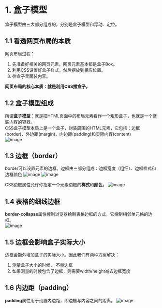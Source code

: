 # 1. 盒子模型
盒子模型由三大部分组成的，分别是盒子模型和浮动、定位。
## 1.1 看透网页布局的本质
网页布局过程：
1. 先准备好相关的网页元素，网页元素基本都是盒子Box。
2. 利用CSS设置好盒子样式，然后摆放到相应位置。
3. 往盒子里面装内容。

**网页布局的核心本质：就是利用CSS摆盒子。**

## 1.2 盒子模型组成
所谓**盒子模型**：就是把HTML页面中的布局元素看作一个矩形盒子，也就是一个盛装内容的容器。  
CSS盒子模型本质上是一个盒子，封装周围的HTML元素，它包括：边框(border)、外边距(margin)、内边距(padding)和实际内容(content)  
![image](https://github.com/Happy-jianghui/Frontend-Learning/assets/98568967/d6489ceb-d0da-44ce-ada4-ec06ea873c9a)  

## 1.3 边框（border）
border可以设置元素的边框。边框由三部分组成：边框宽度（粗细）、边框样式和边框颜色
![image](https://github.com/Happy-jianghui/Frontend-Learning/assets/98568967/e01b6e1c-346f-469c-a40a-f385ae0f3d16)
![image](https://github.com/Happy-jianghui/Frontend-Learning/assets/98568967/f0f512a3-cfc6-4aad-bc35-52dd49a5d460)

CSS边框属性允许你指定一个元素边框的**样式**和**颜色**。
![image](https://github.com/Happy-jianghui/Frontend-Learning/assets/98568967/63aa7d0c-20cd-4815-949a-d625fbfb227c)

 ## 1.4 表格的细线边框
 **border-collapse**属性控制浏览器绘制表格边框的方式。它控制相邻单元格的边框。  
 ![image](https://github.com/Happy-jianghui/Frontend-Learning/assets/98568967/54ee18f2-17d4-41b0-94ad-72a41740423f)

## 1.5 边框会影响盒子实际大小 
边框会额外增加盒子的实际大小。因此我们有两种方案解决：
1. 测量盒子大小的时候， 不量边框
2. 如果测量的时候包含了边框，则需要width/height减去边框宽度


## 1.6  内边距（padding）
**padding**属性用于设置内边距，即边框与内容之间的距离。
![image](https://github.com/Happy-jianghui/Frontend-Learning/assets/98568967/1b8f590d-fb35-4360-8433-05bf3b471690)





